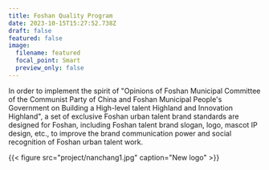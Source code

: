 ```yaml
---
title: Foshan Quality Program
date: 2023-10-15T15:27:52.738Z
draft: false
featured: false
image:
  filename: featured
  focal_point: Smart
  preview_only: false
---
```

In order to implement the spirit of "Opinions of Foshan Municipal Committee of the Communist Party of China and Foshan Municipal People's Government on Building a High-level talent Highland and Innovation Highland", a set of exclusive Foshan urban talent brand standards are designed for Foshan, including Foshan talent brand slogan, logo, mascot IP design, etc., to improve the brand communication power and social recognition of Foshan urban talent work.

{{< figure src="project/nanchang1.jpg" caption="New logo" >}}